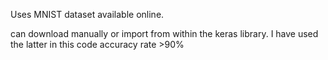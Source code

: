 Uses MNIST dataset available online.

can download manually or import from within the keras library.
I have used the latter in this code
accuracy rate >90%